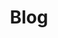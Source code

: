 ---
title: "Blog"
summary: "I try to write about interesting things, such as artificial intelligence, created projects, programming, and travel. Enjoy!"
---